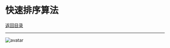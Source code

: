 # 快速排序算法

<p>
    <a href="#" onclick="refreshContent('algorithm')">返回目录</a>
</p>

---


![avatar](../blog/algorithm/imgs/quickSort.gif)













